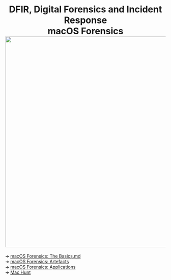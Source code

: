 
<h1 align="center">DFIR, Digital Forensics and Incident Response<br>macOS Forensics<br><img width="660px" src="https://github.com/user-attachments/assets/5e7f8c2d-53bf-43b7-81af-08b943f5b2b0"></h1>

➜ [macOS Forensics: The Basics.md](https://github.com/RosanaFSS/DFIR---macOS-Forensics/blob/main/1%20.%20macOS%20Forensics:%20The%20Basics.md)<br>
➜ [macOS Forensics: Artefacts]()<br>
➜ [macOS Forensics: Applications]()<br>
➜ [Mac Hunt]()<br>
